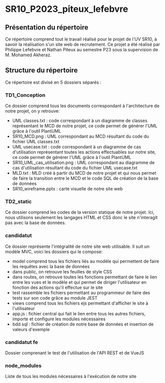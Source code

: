# SR10_P2023_piteux_lefebvre


## Présentation du répertoire
Ce répertoire comprend tout le travail réalisé pour le projet de l'UV SR10, à savoir la réalisation s'un site web de recrutement. Ce projet a été réalisé par Philippe Lefebvre et Nathan Piteux au semestre P23 sous la supervision de M. Mohamed Akheraz.

## Structure du répertoire
Ce répertoire est divisé en 5 dossiers séparés :

### TD1_Conception
Ce dossier comprend tous les documents correspondant à l'architecture de notre projet, on y retrouve:
- UML classes.txt : code correspondant à un diagramme de classes représentant le MCD de notre projet, ce code permet de générer l'UML grâce à l'outil PlantUML
-  SR10_MCD.png : UML correspondant au MCD résultant du code du fichier UML classes.txt
- UML usecase.txt : code correspondant à un diagramme de cas d'utilisation représentant toutes les actions effectuables sur notre site, ce code permet de générer l'UML grâce à l'outil PlantUML
- SR10_UML_cas_utilisation.png : UML correspondant au diagramme de cas d'utilisation résultant du code du fichier UML usecase.txt
- MLD.txt : MLD créé à partir du MCD de notre projet et qui nous permet de faire la transition entre le MCD et le code SQL de création de la base de données
- SR10_wireframe.pptx : carte visuelle de notre site web


### TD2_static
Ce dossier comprend les codes de la version statique de notre projet. Ici, nous utilisons seulement les langages HTML et CSS donc le site n'interagit pas avec la base de données.

### candidatut
Ce dossier représente l'intégralité de notre site web utilisable. Il suit un modèle MVC, voici les dossiers qui le compose:
- model comprend tous les fichiers liés au modèle qui permettent de faire les requêtes avec la base de données
- dans public, on retrouve les feuilles de style CSS
- dans routes, on retrouve toutes les fonctions permettant de faire le lien entre les vues et le modèle et qui permet de diriger l'utilisateur en fonction des actions qu'il effectue sur le site
- test rassemble les fichiers permettant au programmeur de faire des tests sur son code grâce au module JEST
- views comprend tous les fichiers ejs permettant d'afficher le site à l'utilisateur
- app.js : fichier central qui fait le lien entre tous les autres fichiers, importe et configure les modules nécessaires
- bdd.sql : fichier de création de notre base de données et insertion de valeurs d'exemple

### candidatut fe
Dossier comprenant le test de l'utilisation de l'API REST et de VueJS

### node_modules
Liste de tous les modules nécessaires à l'exécution de notre site


